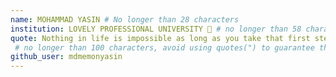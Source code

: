 ```yaml
---
name: MOHAMMAD YASIN # No longer than 28 characters
institution: LOVELY PROFESSIONAL UNIVERSITY 🚩 # no longer than 58 characters
quote: Nothing in life is impossible as long as you take that first step.
 # no longer than 100 characters, avoid using quotes(") to guarantee the format remains the same.
github_user: mdmemonyasin
---
```

